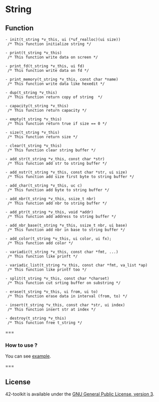 String
==========

## Function

	- init(t_string *v_this, ui (*uf_realloc)(ui size))
	 /* This function initialize string */

	- print(t_string *v_this)
	 /* This function write data on screen */

	- print_fd(t_string *v_this, ui fd)
	 /* This function write data on fd */

	- print_memory(t_string *v_this, const char *name)
	 /* This function write data like hexedit */

	- dup(t_string *v_this)
	 /* This function return copy of string  */

	- capacity(t_string *v_this)
	 /* This function return capacity */

	- empty(t_string *v_this)
	 /* This function return true if size == 0 */

	- size(t_string *v_this)
	 /* This function return size */

	- clear(t_string *v_this)
	 /* This function clear string buffer */

	- add_str(t_string *v_this, const char *str)
	 /* This function add str to string buffer */

	- add_nstr(t_string *v_this, const char *str, ui size)
	 /* This function add size first byte to string buffer */

	- add_char(t_string *v_this, uc c)
	 /* This function add byte to string buffer */

	- add_nbr(t_string *v_this, ssize_t nbr)
	 /* This function add nbr to string buffer */

	- add_ptr(t_string *v_this, void *addr)
	 /* This function add address to string buffer */

	- add_nbr_base(t_string *v_this, ssize_t nbr, ui base)
	 /* This function add nbr in base to string buffer */

	- add_color(t_string *v_this, ui color, ui fx);
	 /* This function add color */

	- variadic(t_string *v_this, const char *fmt, ...)
	 /* This function like prinft */

	- variadic_list(t_string *v_this, const char *fmt, va_list *ap)
	 /* This function like printf too */

	- split(t_string *v_this, const char *charset)
	 /* This function cut srting buffer on substring */

	- erase(t_string *v_this, ui from, ui to)
	 /* This function erase data in interval (from, to) */

	- insert(t_string *v_this, const char *str, ui index)
	 /* This function insert str at index */

	- destroy(t_string *v_this)
	 /* This function free t_string */

===
### How to use ?

You can see [example](https://github.com/QuentinPerez/42-toolkit/tree/master/examples/libc/string).

===
## License

42-toolkit is available under the [GNU General Public License, version 3](LICENSE).

